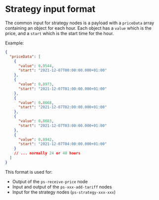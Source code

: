 # Strategy input format

The common input for strategy nodes is a payload with a `priceData` array containing an object for each hour. Each object has a `value` which is the price, and a `start` which is the start time for the hour.

Example:

```json
{
  "priceData": [
    {
      "value": 0.9544,
      "start": "2021-12-07T00:00:00.000+01:00"
    },
    {
      "value": 0.8973,
      "start": "2021-12-07T01:00:00.000+01:00"
    },
    {
      "value": 0.8668,
      "start": "2021-12-07T02:00:00.000+01:00"
    },
    {
      "value": 0.8683,
      "start": "2021-12-07T03:00:00.000+01:00"
    },
    {
      "value": 0.8942,
      "start": "2021-12-07T04:00:00.000+01:00"
    }
    // ... normally 24 or 48 hours
  ]
}
```

This format is used for:

- Output of the `ps-receive-price` node
- Input and output of the `ps-xxx-add-tariff` nodes
- Input for the strategy nodes (`ps-strategy-xxx-xxx`)

###

<AdsenseAdd type="nederst"/>
